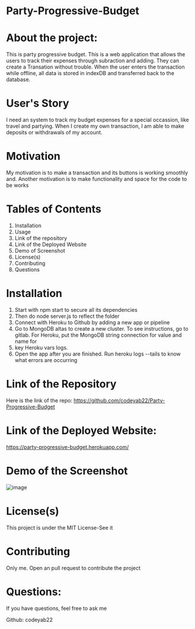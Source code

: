 # Party-Progressive-Budget
# About the project:
This is party progressive budget. This is a web application that allows the users to track their expenses through subraction and adding. They can create a Transation 
without trouble. When the user enters the transaction while offline, all data is stored in  indexDB and transferred back to the database.

# User's Story
I need an system to track my budget expenses for a special occassion, like travel and partying. 
When I create my own transaction, I am able to make deposits or withdrawals of my account.

# Motivation

My motivation is to make a transaction and its buttons is working smoothly and. Another motivation is to make 
functionality and space for the code to be works  


# Tables of Contents
1. Installation
2. Usage
3. Link of the repository
4. Link of the Deployed Website
5. Demo of Screenshot
6. License(s)
7. Contributing
8. Questions

# Installation

1. Start with npm start to secure all its dependencies
2. Then do node server.js to reflect the folder
3. Connect with Heroku to Github by adding a new app or pipeline
4. Go to MongoDB altas to create a new cluster. To see instructions, go to gitlab. For Heroku, put the MongoDB string connection for value and name for 
5. key Heroku vars logs.  
6. Open the app after you are finished. Run heroku logs --tails to know what errors are occurring

# Link of the Repository

Here is the link of the repo: https://github.com/codeyab22/Party-Progressive-Budget

# Link of  the Deployed Website: 

https://party-progressive-budget.herokuapp.com/

# Demo of the Screenshot
![image](https://user-images.githubusercontent.com/72044418/112713591-56fef280-8eac-11eb-8d28-934c838f6d1a.png)


# License(s)

This project is under the MIT License-See it


# Contributing

Only me. Open an pull request to contribute the project 

# Questions:

If you have questions, feel free to ask me 

Github: codeyab22


